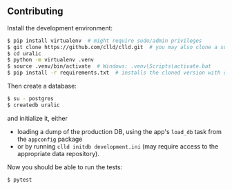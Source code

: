 Contributing
------------

Install the development environment:

```sh
$ pip install virtualenv  # might require sudo/admin privileges
$ git clone https://github.com/clld/clld.git  # you may also clone a suitable fork
$ cd uralic
$ python -m virtualenv .venv
$ source .venv/bin/activate  # Windows: .venv\Scripts\activate.bat
$ pip install -r requirements.txt  # installs the cloned version with dev-tools in development mode
```

Then create a database:

```sh
$ su - postgres
$ createdb uralic
```

and initialize it, either
- loading a dump of the production DB, using the app's `load_db` task from the
`appconfig` package
- or by running `clld initdb development.ini` (may require access to the appropriate data repository).

Now you should be able to run the tests:

```sh
$ pytest
```
